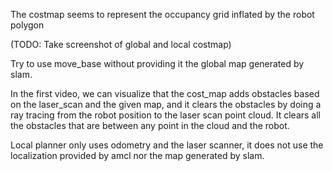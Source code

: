 The costmap seems to represent the occupancy grid inflated by the robot polygon

(TODO: Take screenshot of global and local costmap)

Try to use move_base without providing it the global map generated by slam.

In the first video, we can visualize that the cost_map adds obstacles based on the laser_scan and the given map, and it clears the obstacles by doing a ray tracing from the robot position to the laser scan point cloud. It clears all the obstacles that are between any point in the cloud and the robot.

Local planner only uses odometry and the laser scanner, it does not use the localization provided by amcl nor the map generated by slam.